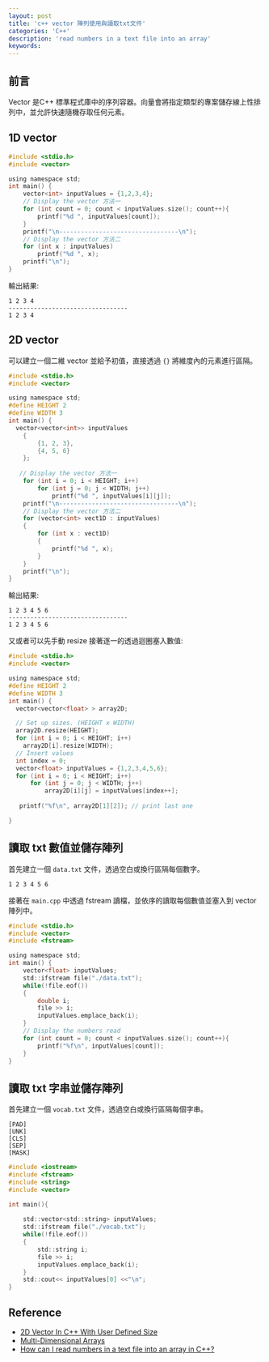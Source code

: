 ```yaml
---
layout: post
title: 'c++ vector 陣列使用與讀取txt文件'
categories: 'C++'
description: 'read numbers in a text file into an array'
keywords: 
---
```


## 前言
Vector 是C++ 標準程式庫中的序列容器。向量會將指定類型的專案儲存線上性排列中，並允許快速隨機存取任何元素。 

## 1D vector

```c
#include <stdio.h>
#include <vector>

using namespace std;
int main() {
    vector<int> inputValues = {1,2,3,4}; 
    // Display the vector 方法一
    for (int count = 0; count < inputValues.size(); count++){
        printf("%d ", inputValues[count]);
    }
    printf("\n---------------------------------\n");
    // Display the vector 方法二
    for (int x : inputValues)
        printf("%d ", x);
    printf("\n");
}
```


輸出結果:
```
1 2 3 4
---------------------------------
1 2 3 4
```
## 2D vector
可以建立一個二維 vector 並給予初值，直接透過 `{}` 將維度內的元素進行區隔。

```c
#include <stdio.h>
#include <vector>

using namespace std;
#define HEIGHT 2
#define WIDTH 3
int main() {
  vector<vector<int>> inputValues
    {
        {1, 2, 3},
        {4, 5, 6}
    };
          
   // Display the vector 方法一
    for (int i = 0; i < HEIGHT; i++)
        for (int j = 0; j < WIDTH; j++)
            printf("%d ", inputValues[i][j]);
    printf("\n---------------------------------\n");
    // Display the vector 方法二
    for (vector<int> vect1D : inputValues)
    {
        for (int x : vect1D)
        {
            printf("%d ", x);
        }    
    }
    printf("\n");
}
```

輸出結果:
```
1 2 3 4 5 6 
---------------------------------
1 2 3 4 5 6 
```

又或者可以先手動 resize 接著逐一的透過迴圈塞入數值:
```c
#include <stdio.h>
#include <vector>

using namespace std;
#define HEIGHT 2
#define WIDTH 3
int main() {
  vector<vector<float> > array2D;

  // Set up sizes. (HEIGHT x WIDTH)
  array2D.resize(HEIGHT);
  for (int i = 0; i < HEIGHT; i++)
    array2D[i].resize(WIDTH);
  // Insert values
  int index = 0;
  vector<float> inputValues = {1,2,3,4,5,6}; 
  for (int i = 0; i < HEIGHT; i++)
      for (int j = 0; j < WIDTH; j++)
          array2D[i][j] = inputValues[index++];
          
   printf("%f\n", array2D[1][2]); // print last one

}
```

## 讀取 txt 數值並儲存陣列
首先建立一個 `data.txt` 文件，透過空白或換行區隔每個數字。

```
1 2 3 4 5 6
```

接著在 `main.cpp` 中透過 fstream 讀檔，並依序的讀取每個數值並塞入到 vector 陣列中。

```c
#include <stdio.h>
#include <vector>
#include <fstream>

using namespace std;
int main() {
    vector<float> inputValues; 
    std::ifstream file("./data.txt"); 
    while(!file.eof()) 
    {
        double i; 
        file >> i; 
        inputValues.emplace_back(i); 
    }
    // Display the numbers read
    for (int count = 0; count < inputValues.size(); count++){
        printf("%f\n", inputValues[count]);
    }
}
```

## 讀取 txt 字串並儲存陣列
首先建立一個 `vocab.txt` 文件，透過空白或換行區隔每個字串。

```
[PAD]
[UNK]
[CLS]
[SEP]
[MASK]
```

```c
#include <iostream>
#include <fstream>
#include <string>
#include <vector>

int main(){
    
    std::vector<std::string> inputValues; 
    std::ifstream file("./vocab.txt"); 
    while(!file.eof()) 
    {
        std::string i; 
        file >> i; 
        inputValues.emplace_back(i); 
    }
    std::cout<< inputValues[0] <<"\n";
}
```

## Reference
- [2D Vector In C++ With User Defined Size](https://www.geeksforgeeks.org/2d-vector-in-cpp-with-user-defined-size/)
- [Multi-Dimensional Arrays](https://cplusplus.com/forum/articles/7459/)
- [How can I read numbers in a text file into an array in C++?](https://www.quora.com/How-can-I-read-numbers-in-a-text-file-into-an-array-in-C%2B%2B/answer/Vishal-Oza-4?ch=10&oid=137495368&share=6e487327&target_type=answer)